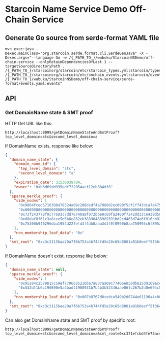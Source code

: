 # Starcoin Name Service Demo Off-Chain Service

## Generate Go source from serde-format YAML file 

```shell
mvn exec:java -Dexec.mainClass="org.starcoin.serde.format.cli.SerdeGenJava" -X -Dexec.args="--language Go -w /{_PATH_TO_}/wubuku/StarcoinNSDemo/off-chain-service --onlyRetainDependenciesOfLast 1 --targetSourceDirectoryPath . /{_PATH_TO_}/starcoinorg/starcoin/etc/starcoin_types.yml:starcoin/types /{_PATH_TO_}/starcoinorg/starcoin/etc/onchain_events.yml:starcoin/events /{_PATH_TO_}/wubuku/StarcoinNSDemo/off-chain-service/serde-format/events.yaml:events"
```

## API

### Get DomainName state & SMT proof

HTTP Get URL like this:

```
http://localhost:8099/getDomainNameStateAndSmtProof?top_level_domain=stc&second_level_domain=a
```

If DomainName exists, response like below:

```json
{
  "domain_name_state": {
    "domain_name_id": {
      "top_level_domain": "stc",
      "second_level_domain": "a"
    },
    "expiration_date": 31536039704,
    "owner": "0xb6d69dd935edf7f2054acf12eb884df8"
  },
  "sparse_merkle_proof": {
    "side_nodes": [
      "0x9804fced5710308478324a09c208dedf4a7980d2ec090f5cf1ff43dca7e4757d",
      "0x0000000000000000000000000000000000000000000000000000000000000000",
      "0x73f243772f9c77603c7dd76740a8f072bbe9c60fa2400f7242dd33ce439d594f",
      "0xd8daf8f61c3a8cee5d5b6e832eb38890463989391bd2cd465d74e6f816cb92d9",
      "0x75300b946296dba1954d227efd3f4db0aaa3d3f0f0990b8aa750995c6f895a5c"
    ],
    "non_membership_leaf_data": "0x"
  },
  "smt_root": "0xc3c31156aa20a7f6b753a4b744fd5e20c65d8001a91b0eeff5f364afc992c2ca"
}
```

If DomainName doesn't exist, response like below:

```json
{
  "domain_name_state": null,
  "sparse_merkle_proof": {
    "side_nodes": [
      "0x95284c2578815c59ef7706635216ba7a837aa09c77406e850db825d0169ac4f4",
      "0x532df1b6c190890e5a4bad41908931b7b4b3b52346aae06fc267b2d0e694c570"
    ],
    "non_membership_leaf_data": "0x007b8767d0cedca549b2d6744e61196a4c00125032c5bcb951955a61e9e5802613f617f900a3259b7c90a648c41f314a64622c4f44b5653b56c327896422d2fe11"
  },
  "smt_root": "0xc3c31156aa20a7f6b753a4b744fd5e20c65d8001a91b0eeff5f364afc992c2ca"
}
```

Can also get DomainName state and SMT proof by specific root:

```
http://localhost:8099/getDomainNameStateAndSmtProof?top_level_domain=stc&second_level_domain=a&smt_root=0xc371efcbd4fe75ac4ec21d74b2368048505304a58d38047bce7a8f935fe35a9d
```
